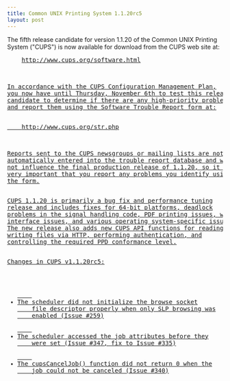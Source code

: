 ```yaml
---
title: Common UNIX Printing System 1.1.20rc5
layout: post
---
```


<P>The fifth release candidate for version 1.1.20 of the CommonUNIX Printing System ("CUPS") is now available for download fromthe CUPS web site at:<PRE>    <A HREF="http://www.cups.org/software.html">http://www.cups.org/software.html<P>In accordance with the CUPS Configuration Management Plan,you now have until Thursday, November 6th to test this releasecandidate to determine if there are any high-priority problemsand report them using the Software Trouble Report form at:<PRE>    <A HREF="http://www.cups.org/str.php">http://www.cups.org/str.php<P>Reports sent to the CUPS newsgroups or mailing lists are notautomatically entered into the trouble report database and willnot influence the final production release of 1.1.20, so it isvery important that you report any problems you identify usingthe form.<P>CUPS 1.1.20 is primarily a bug fix and performance tuningrelease and includes fixes for 64-bit platforms, deadlockproblems in the signal handling code, PDF printing issues, webinterface issues, and various operating system-specific issues.The new release also adds new CUPS API functions for reading andwriting files via HTTP, performing authentication, andcontrolling the required PPD conformance level.<P>Changes in CUPS v1.1.20rc5:<UL>	<LI>The scheduler did not initialize the browse socket	file descriptor properly when only SLP browsing was	enabled (Issue #259)	<LI>The scheduler accessed the job attributes before they	were set (Issue #347, fix to Issue #335)	<LI>The cupsCancelJob() function did not return 0 when the	job could not be canceled (Issue #340)
